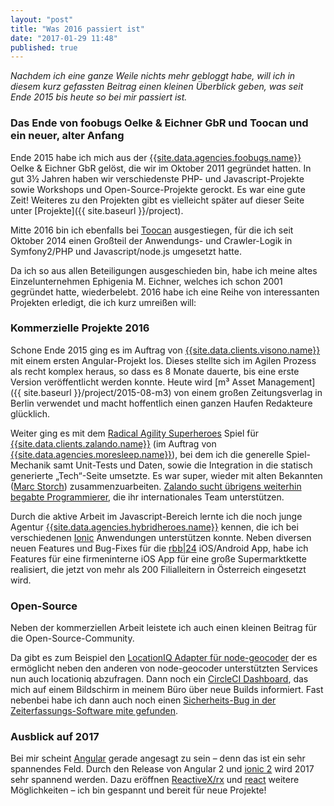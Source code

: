```yaml
---
layout: "post"
title: "Was 2016 passiert ist"
date: "2017-01-29 11:48"
published: true
---
```

*Nachdem ich eine ganze Weile nichts mehr gebloggt habe, will ich in diesem kurz gefassten Beitrag einen kleinen Überblick geben, was seit Ende 2015 bis heute so bei mir passiert ist.*

### Das Ende von foobugs Oelke & Eichner GbR und Toocan und ein neuer, alter Anfang

Ende 2015 habe ich mich aus der [{{site.data.agencies.foobugs.name}}]({{site.data.agencies.foobugs.url}}) Oelke & Eichner GbR gelöst, die wir im Oktober 2011 gegründet hatten. In gut 3½ Jahren haben wir verschiedenste PHP- und Javascript-Projekte sowie Workshops und Open-Source-Projekte gerockt. Es war eine gute Zeit! Weiteres zu den Projekten gibt es vielleicht später auf dieser Seite unter [Projekte]({{ site.baseurl }}/project).

Mitte 2016 bin ich ebenfalls bei [Toocan](http://www.toocan.biz/) ausgestiegen, für die ich seit Oktober 2014 einen Großteil der Anwendungs- und Crawler-Logik in Symfony2/PHP und Javascript/node.js umgesetzt hatte.

Da ich so aus allen Beteiligungen ausgeschieden bin, habe ich meine altes Einzelunternehmen Ephigenia M. Eichner, welches ich schon 2001 gegründet hatte, wiederbelebt. 2016 habe ich eine Reihe von interessanten Projekten erledigt, die ich kurz umreißen will:

### Kommerzielle Projekte 2016

Schone Ende 2015 ging es im Auftrag von [{{site.data.clients.visono.name}}]({{site.data.clients.visono.url}}) mit einem ersten Angular-Projekt los. Dieses stellte sich im Agilen Prozess als recht komplex heraus, so dass es 8 Monate dauerte, bis eine erste Version veröffentlicht werden konnte. Heute wird [m³ Asset Management]({{ site.baseurl }}/project/2015-08-m3) von einem großen Zeitungsverlag in Berlin verwendet und macht hoffentlich einen ganzen Haufen Redakteure glücklich.

Weiter ging es mit dem [Radical Agility Superheroes](https://tech.zalando.com/radical-agility-superheroes/) Spiel für [{{site.data.clients.zalando.name}}]({{site.data.clients.zalando.url}}) (im Auftrag von [{{site.data.agencies.moresleep.name}}](site.data.agencies.moresleep.url)), bei dem ich die generelle Spiel-Mechanik samt Unit-Tests und Daten, sowie die Integration in die statisch generierte „Tech“-Seite umsetzte. Es war super, wieder mit alten Bekannten ([Marc Storch](http://www.gopogo.de/)) zusammenzuarbeiten. [Zalando sucht übrigens weiterhin begabte Programmierer](https://tech.zalando.com/jobs/), die ihr internationales Team unterstützen.

Durch die aktive Arbeit im Javascript-Bereich lernte ich die noch junge Agentur [{{site.data.agencies.hybridheroes.name}}]({{site.data.agencies.hybridheroes.url}}) kennen, die ich bei verschiedenen [Ionic](http://ionicframework.com/) Anwendungen unterstützen konnte. Neben diversen neuen Features und Bug-Fixes für die [rbb&#124;24](http://hybridheroes.de/blog/2016-07-31-skeleton-screens/) iOS/Android App, habe ich Features für eine firmeninterne iOS App für eine große Supermarktkette realisiert, die jetzt von mehr als 200 Filialleitern in Österreich eingesetzt wird.

<!--Mein letztes Projekt in 2016 war wieder eine mit Angular realisierte Web-Anwendung namens Orange DB. Diese nutzt [{{site.data.clients.dbbahnpark.name}}]({{site.data.clients.dbbahnpark.url}}) (ein Tochterunternehmen der Deutschen Bahn), um ihre zahlreichen Parkhäuser und -plätze zu managen.-->

### Open-Source

Neben der kommerziellen Arbeit leistete ich auch einen kleinen Beitrag für die Open-Source-Community.

Da gibt es zum Beispiel den [LocationIQ Adapter für node-geocoder](https://github.com/nchaulet/node-geocoder/pull/179) der es ermöglicht neben den anderen von node-geocoder unterstützten Services nun auch  locationiq abzufragen. Dann noch ein [CircleCI Dashboard](https://github.com/Ephigenia/circleboard2), das mich auf einem Bildschirm in meinem Büro über neue Builds informiert. Fast nebenbei habe ich dann auch noch einen [Sicherheits-Bug in der Zeiterfassungs-Software mite gefunden](http://blog.yo.lk/2016/08/17/sicherheitsupdate).

### Ausblick auf 2017

Bei mir scheint [Angular](https://angular.io/) gerade angesagt zu sein – denn das ist ein sehr spannendes Feld. Durch den Release von Angular 2 und [ionic 2](http://ionic.io/2) wird 2017 sehr spannend werden. Dazu eröffnen [ReactiveX/rx](http://reactivex.io/) und [react](https://facebook.github.io/react/) weitere Möglichkeiten – ich bin gespannt und bereit für neue Projekte!
